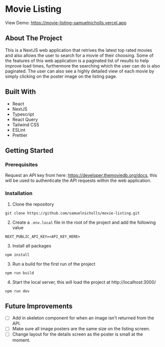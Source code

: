 # Movie Listing

View Demo: https://movie-listing-samuelnicholls.vercel.app

## About The Project

This is a NextJS web application that retrives the latest top rated movies and also allows the user to search for a movie of their choosing. Some of the features of this web application is a paginated list of results to help improve load times, furthermore the searching which the user can do is also paginated. The user can also see a highly detailed view of each movie by simply clicking on the poster image on the listing page.

## Built With
- React
- NextJS
- Typescript
- React Query
- Tailwind CSS
- ESLint
- Prettier

## Getting Started

### Prerequisites
Request an API key from here: https://developer.themoviedb.org/docs, this will be used to authenticate the API requests within the web application.

### Installation

1. Clone the repository  
```
git clone https://github.com/samuelnicholls/movie-listing.git
```
2. Create a ```.env.local``` file in the root of the project and add the following value
```
NEXT_PUBLIC_API_KEY=<API_KEY_HERE>
```
3. Install all packages
```
npm install
```
3. Run a build for the first run of the project
```
npm run build
```
4. Start the local server, this will load the project at http://localhost:3000/
```
npm run dev
```

## Future Improvements
- [ ] Add in skeleton component for when an image isn't returned from the API.
- [ ] Make sure all image posters are the same size on the listing screen.
- [ ] Change layout for the details screen as the poster is small at the moment.